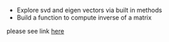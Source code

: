 + Explore svd and eigen vectors via built in methods
+ Build a function to compute inverse of a matrix 


please see link [here](https://rpubs.com/justin_herman_42/422639) 
